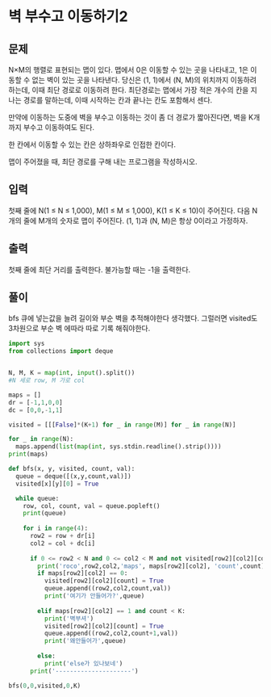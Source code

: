 # 벽 부수고 이동하기2

## 문제
N×M의 행렬로 표현되는 맵이 있다. 맵에서 0은 이동할 수 있는 곳을 나타내고, 1은 이동할 수 없는 벽이 있는 곳을 나타낸다. 당신은 (1, 1)에서 (N, M)의 위치까지 이동하려 하는데, 이때 최단 경로로 이동하려 한다. 최단경로는 맵에서 가장 적은 개수의 칸을 지나는 경로를 말하는데, 이때 시작하는 칸과 끝나는 칸도 포함해서 센다.

만약에 이동하는 도중에 벽을 부수고 이동하는 것이 좀 더 경로가 짧아진다면, 벽을 K개 까지 부수고 이동하여도 된다.

한 칸에서 이동할 수 있는 칸은 상하좌우로 인접한 칸이다.

맵이 주어졌을 때, 최단 경로를 구해 내는 프로그램을 작성하시오.

## 입력
첫째 줄에 N(1 ≤ N ≤ 1,000), M(1 ≤ M ≤ 1,000), K(1 ≤ K ≤ 10)이 주어진다. 다음 N개의 줄에 M개의 숫자로 맵이 주어진다. (1, 1)과 (N, M)은 항상 0이라고 가정하자.

## 출력
첫째 줄에 최단 거리를 출력한다. 불가능할 때는 -1을 출력한다.

## 풀이
bfs 큐에 넣는값을 늘려 길이와 부순 벽을 추적해야한다 생각했다.
그럴러면 visited도 3차원으로 부순 벽 에따라 따로 기록 해줘야한다.

```python
import sys
from collections import deque


N, M, K = map(int, input().split())
#N 세로 row, M 가로 col

maps = []
dr = [-1,1,0,0]
dc = [0,0,-1,1]

visited = [[[False]*(K+1) for _ in range(M)] for _ in range(N)] 

for _ in range(N):
  maps.append(list(map(int, sys.stdin.readline().strip())))
print(maps)

def bfs(x, y, visited, count, val):
  queue = deque([(x,y,count,val)])
  visited[x][y][0] = True

  while queue:
    row, col, count, val = queue.popleft()
    print(queue)
    
    for i in range(4):
      row2 = row + dr[i]
      col2 = col + dc[i]      
      
      if 0 <= row2 < N and 0 <= col2 < M and not visited[row2][col2][count]:
        print('roco',row2,col2,'maps', maps[row2][col2], 'count',count)
        if maps[row2][col2] == 0:
          visited[row2][col2][count] = True
          queue.append((row2,col2,count,val))
          print('여기가 안들어가?',queue)
        
        elif maps[row2][col2] == 1 and count < K:
          print('벽부셔')          
          visited[row2][col2][count] = True
          queue.append((row2,col2,count+1,val))
          print('왜안들어가',queue)
          
        else:
          print('else가 있나보네')
      print('---------------------')

bfs(0,0,visited,0,K)
          

```
